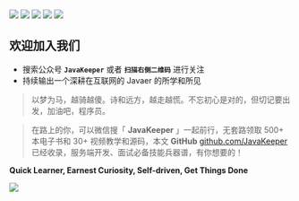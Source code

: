 <p>
<br >
<img src="https://img.shields.io/badge/language-Java-blue.svg">
<img src="https://img.shields.io/badge/platform-Linux-red.svg">
<a href="https://juejin.im/user/5b8f1d426fb9a019d7477421"><img src="https://img.shields.io/badge/%E6%8E%98%E9%87%91-@lazyegg-FFA500.svg?style=flat&colorA=1970fe"></a>
<a href="https://segmentfault.com/u/jstarfish"><img src="https://img.shields.io/badge/segmentfault-jstarfish-009a61.svg?style=flat"></a>
<a href="https://blog.csdn.net/u011870547"><img src="https://img.shields.io/badge/CSDN-@大新之助-fd6f32.svg?style=flat&colorA=B22222"></a>
</p>


## 欢迎加入我们

- 搜索公众号 **`JavaKeeper`** 或者 **`扫描右侧二维码`** 进行关注
- 持续输出一个深耕在互联网的 Javaer 的所学和所见



> 以梦为马，越骑越傻。诗和远方，越走越慌。不忘初心是对的，但切记要出发，加油吧，程序员。

> 在路上的你，可以微信搜「 **JavaKeeper** 」一起前行，无套路领取 500+ 本电子书和 30+ 视频教学和源码，本文 **GitHub** [github.com/JavaKeeper](https://github.com/Jstarfish/JavaKeeper) 已经收录，服务端开发、面试必备技能兵器谱，有你想要的！



**Quick Learner, Earnest Curiosity, Self-driven, Get Things Done**



![](https://img.starfish.ink/oceanus/end.jpg)

